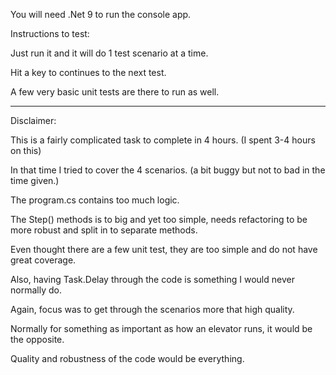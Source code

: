 You will need .Net 9 to run the console app.

Instructions to test: 

Just run it and it will do 1 test scenario at a time.

Hit a key to continues to the next test.

A few very basic unit tests are there to run as well.

-------------------------------------------------

Disclaimer:

This is a fairly complicated task to complete in 4 hours. (I spent 3-4 hours on this)

In that time I tried to cover the 4 scenarios. (a bit buggy but not to bad in the time given.)

The program.cs contains too much logic.

The Step() methods is to big and yet too simple, needs refactoring to be more robust and split in to separate methods.

Even thought there are a few unit test, they are too simple and do not have great coverage.

Also, having Task.Delay through the code is something I would never normally do.

Again, focus was to get through the scenarios more that high quality.

Normally for something as important as how an elevator runs, it would be the opposite.

Quality and robustness of the code would be everything.

